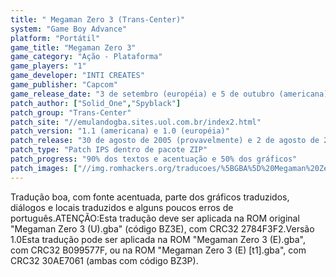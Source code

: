 ```yaml
---
title: " Megaman Zero 3 (Trans-Center)"
system: "Game Boy Advance"
platform: "Portátil"
game_title: "Megaman Zero 3"
game_category: "Ação - Plataforma"
game_players: "1"
game_developer: "INTI CREATES"
game_publisher: "Capcom"
game_release_date: "3 de setembro (européia) e 5 de outubro (americana) de 2004"
patch_author: ["Solid_One","Spyblack"]
patch_group: "Trans-Center"
patch_site: "//emulandogba.sites.uol.com.br/index2.html"
patch_version: "1.1 (americana) e 1.0 (européia)"
patch_release: "30 de agosto de 2005 (provavelmente) e 2 de agosto de 2005 (1.0, provavelmente)"
patch_type: "Patch IPS dentro de pacote ZIP"
patch_progress: "90% dos textos e acentuação e 50% dos gráficos"
patch_images: ["//img.romhackers.org/traducoes/%5BGBA%5D%20Megaman%20Zero%203%20-%20Trans-Center%20-%201.png","//img.romhackers.org/traducoes/%5BGBA%5D%20Megaman%20Zero%203%20-%20Trans-Center%20-%202.png","//img.romhackers.org/traducoes/%5BGBA%5D%20Megaman%20Zero%203%20-%20Trans-Center%20-%203.png"]
---
```

Tradução boa, com fonte acentuada, parte dos gráficos traduzidos, diálogos e locais traduzidos e alguns poucos erros de português.ATENÇÃO:Esta tradução deve ser aplicada na ROM original "Megaman Zero 3 (U).gba" (código BZ3E), com CRC32 2784F3F2.Versão 1.0Esta tradução pode ser aplicada na ROM "Megaman Zero 3 (E).gba", com CRC32 B099577F, ou na ROM "Megaman Zero 3 (E) [t1].gba", com CRC32 30AE7061 (ambas com código BZ3P).